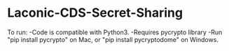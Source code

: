 # Laconic-CDS-Secret-Sharing

To run:
-Code is compatible with Python3.
-Requires pycrypto library
	-Run "pip install pycrypto" on Mac, or "pip install pycryptodome" on Windows.


